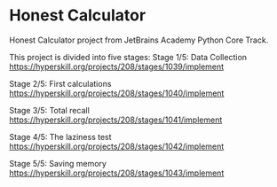 # Honest Calculator
Honest Calculator project from JetBrains Academy Python Core Track.

This project is divided into five stages:
Stage 1/5: Data Collection
https://hyperskill.org/projects/208/stages/1039/implement

Stage 2/5: First calculations
https://hyperskill.org/projects/208/stages/1040/implement

Stage 3/5: Total recall
https://hyperskill.org/projects/208/stages/1041/implement

Stage 4/5: The laziness test
https://hyperskill.org/projects/208/stages/1042/implement

Stage 5/5: Saving memory
https://hyperskill.org/projects/208/stages/1043/implement